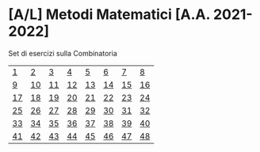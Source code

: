 # [A/L] Metodi Matematici [A.A. 2021-2022]

Set di esercizi sulla Combinatoria

|    |    |    |    |    |     |    |    |
|----|----|----|----|----|-----|----|----|
| [1](./issues/02)  | [2](./issues/03)  | [3](./issues/04)  | [4](./issues/05)  | [5](./issues/06)  | [6](./issues/07)  | [7](./issues/08)  | [8](./issues/09)  |
| [9](./issues/10)  | [10](./issues/11) | [11](./issues/12) | [12](./issues/13) | [13](./issues/14) | [14](./issues/15)  | [15](./issues/16) | [16](./issues/17) |
| [17](./issues/18) | [18](./issues/19) | [19](./issues/20) | [20](./issues/21) | [21](./issues/22) | [22](./issues/23)  | [23](./issues/24) | [24](./issues/25) |
| [25](./issues/26) | [26](./issues/27) | [27](./issues/28) | [28](./issues/29) | [29](./issues/30) | [30](./issues/31)  | [31](./issues/32) | [32](./issues/33) |
| [33](./issues/34) | [34](./issues/35) | [35](./issues/36) | [36](./issues/37) | [37](./issues/38) | [38](./issues/39) | [39](./issues/40) | [40](./issues/41) |
| [41](./issues/42) | [42](./issues/43) | [43](./issues/44) | [44](./issues/45) | [45](./issues/46) | [46](./issues/47)  | [47](./issues/48) | [48](https://github.com/sapienzastudentsnetwork/mmi2122/issues/49) |
